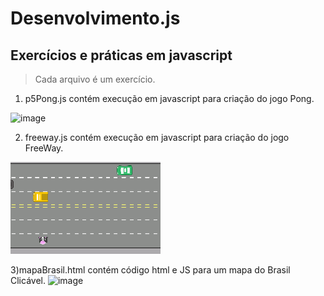 # Desenvolvimento.js

<h2>Exercícios e práticas em javascript</h2>

>Cada arquivo é um exercício. 

1) p5Pong.js contém execução em javascript para criação do jogo Pong. 

![image](https://user-images.githubusercontent.com/30131172/203208948-92b61abc-c1db-4e9a-929d-8e93b28856a9.png)

2) freeway.js contém execução em javascript para criação do jogo FreeWay. 

![image](https://github.com/Roger-Kk/Desenvolvimento.js/blob/Desenvolvimento/freeway_img.png?raw=true)

3)mapaBrasil.html contém código html e JS para um mapa do Brasil Clicável. 
![image]([https://user-images.githubusercontent.com/30131172/248141091-4d558323-91f0-466f-add1-ecd7628e37bd.png](https://user-images.githubusercontent.com/30131172/248141681-5275dcf8-6156-4134-a4da-408eff2db528.png)https://user-images.githubusercontent.com/30131172/248141681-5275dcf8-6156-4134-a4da-408eff2db528.png)




